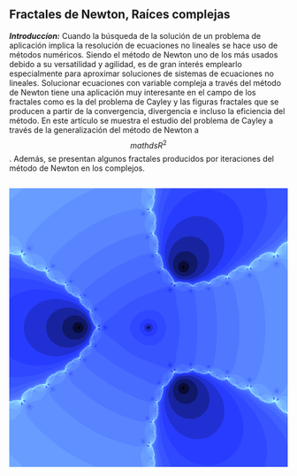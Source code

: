 ## Fractales de Newton, Raíces complejas
  
  ***Introduccíon:*** Cuando la búsqueda de la solución de un problema de aplicación implica la resolución de ecuaciones no lineales se hace uso de métodos numéricos. Siendo el método de Newton uno de los más usados debido a su versatilidad y agilidad, es de gran interés emplearlo especialmente para aproximar soluciones de sistemas de ecuaciones no lineales. Solucionar ecuaciones con variable compleja a través del método de Newton tiene una aplicación muy interesante en el campo de los fractales como es la del problema de Cayley y las figuras fractales que se producen a partir de la convergencia, divergencia e incluso la eficiencia del método. En este artículo se muestra el estudio del problema de Cayley a través de la generalización del método de Newton a $$mathds{R}^{2}$$. Además, se presentan algunos fractales producidos por iteraciones del método de Newton en los complejos.
```

```
![Mi primer Fractal](https://raw.githubusercontent.com/MiguelACC202/Galeria-De-Fractales/master/Newton1.png)
     
